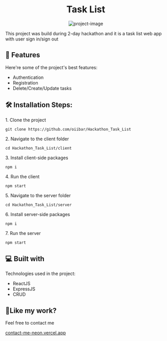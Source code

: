 <h1 align="center" id="title">Task List</h1>

<p align="center"><img src="https://socialify.git.ci/oiibar/Hackathon_Task_List/image?font=Raleway&amp;language=1&amp;name=1&amp;owner=1&amp;pattern=Solid&amp;theme=Light" alt="project-image"></p>

<p id="description">This project was build during 2-day hackathon and it is a task list web app with user sign in/sign out</p>

  
  
<h2>🧐 Features</h2>

Here're some of the project's best features:

*   Authentication
*   Registration
*   Delete/Create/Update tasks

<h2>🛠️ Installation Steps:</h2>

<p>1. Clone the project</p>

```
git clone https://github.com/oiibar/Hackathon_Task_List
```

<p>2. Navigate to the client folder</p>

```
cd Hackathon_Task_List/client
```

<p>3. Install client-side packages</p>

```
npm i
```

<p>4. Run the client</p>

```
npm start
```

<p>5. Navigate to the server folder</p>

```
cd Hackathon_Task_List/server
```

<p>6. Install server-side packages</p>

```
npm i
```

<p>7. Run the server</p>

```
npm start
```
  
<h2>💻 Built with</h2>

Technologies used in the project:

*   ReactJS
*   ExpressJS
*   CRUD

<h2>💖Like my work?</h2>

Feel free to contact me<p><a href="contact-me-neon.vercel.app">contact-me-neon.vercel.app</a></p>
